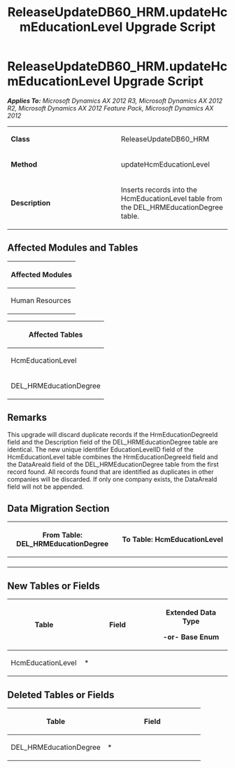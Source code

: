 ﻿---
title: ReleaseUpdateDB60_HRM.updateHcmEducationLevel Upgrade Script
TOCTitle: ReleaseUpdateDB60_HRM.updateHcmEducationLevel Upgrade Script
ms:assetid: 7f97c28c-0fa7-908e-12b0-a5cc933f2618
ms:mtpsurl: https://msdn.microsoft.com/en-us/library/JJ685880(v=AX.60)
ms:contentKeyID: 49709334
ms.date: 05/18/2015
mtps_version: v=AX.60
---

# ReleaseUpdateDB60\_HRM.updateHcmEducationLevel Upgrade Script 


_**Applies To:** Microsoft Dynamics AX 2012 R3, Microsoft Dynamics AX 2012 R2, Microsoft Dynamics AX 2012 Feature Pack, Microsoft Dynamics AX 2012_

<table>
<colgroup>
<col style="width: 50%" />
<col style="width: 50%" />
</colgroup>
<tbody>
<tr class="odd">
<td><p><strong>Class</strong></p></td>
<td><p>ReleaseUpdateDB60_HRM</p></td>
</tr>
<tr class="even">
<td><p><strong>Method</strong></p></td>
<td><p>updateHcmEducationLevel</p></td>
</tr>
<tr class="odd">
<td><p><strong>Description</strong></p></td>
<td><p>Inserts records into the HcmEducationLevel table from the DEL_HRMEducationDegree table.</p></td>
</tr>
</tbody>
</table>


## Affected Modules and Tables

<table>
<colgroup>
<col style="width: 100%" />
</colgroup>
<thead>
<tr class="header">
<th><p>Affected Modules</p></th>
</tr>
</thead>
<tbody>
<tr class="odd">
<td><p>Human Resources</p></td>
</tr>
</tbody>
</table>


<table>
<colgroup>
<col style="width: 100%" />
</colgroup>
<thead>
<tr class="header">
<th><p>Affected Tables</p></th>
</tr>
</thead>
<tbody>
<tr class="odd">
<td><p>HcmEducationLevel</p></td>
</tr>
<tr class="even">
<td><p>DEL_HRMEducationDegree</p></td>
</tr>
</tbody>
</table>


## Remarks

This upgrade will discard duplicate records if the HrmEducationDegreeId field and the Description field of the DEL\_HRMEducationDegree table are identical. The new unique identifier EducationLevelID field of the HcmEducationLevel table combines the HrmEducationDegreeId field and the DataAreaId field of the DEL\_HRMEducationDegree table from the first record found. All records found that are identified as duplicates in other companies will be discarded. If only one company exists, the DataAreaId field will not be appended.

## Data Migration Section

<table>
<colgroup>
<col style="width: 50%" />
<col style="width: 50%" />
</colgroup>
<thead>
<tr class="header">
<th><p>From Table: DEL_HRMEducationDegree</p></th>
<th><p>To Table: HcmEducationLevel</p></th>
</tr>
</thead>
<tbody>
<tr class="odd">
<td><p></p></td>
<td><p></p></td>
</tr>
</tbody>
</table>


## New Tables or Fields

<table>
<colgroup>
<col style="width: 33%" />
<col style="width: 33%" />
<col style="width: 33%" />
</colgroup>
<thead>
<tr class="header">
<th><p>Table</p></th>
<th><p>Field</p></th>
<th><p>Extended Data Type</p>
<p>-or- Base Enum</p></th>
</tr>
</thead>
<tbody>
<tr class="odd">
<td><p>HcmEducationLevel</p></td>
<td><p>*</p></td>
<td><p></p></td>
</tr>
</tbody>
</table>


## Deleted Tables or Fields

<table>
<colgroup>
<col style="width: 50%" />
<col style="width: 50%" />
</colgroup>
<thead>
<tr class="header">
<th><p>Table</p></th>
<th><p>Field</p></th>
</tr>
</thead>
<tbody>
<tr class="odd">
<td><p>DEL_HRMEducationDegree</p></td>
<td><p>*</p></td>
</tr>
</tbody>
</table>

  



